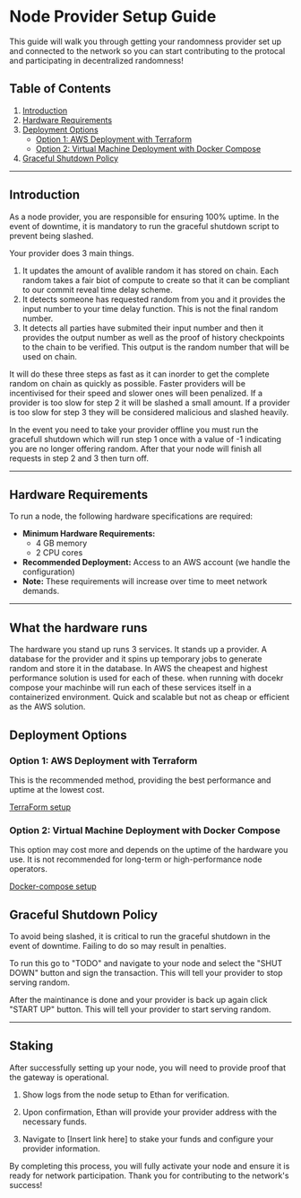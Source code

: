 # Node Provider Setup Guide

This guide will walk you through getting your randomness provider set up and connected to the network so you can start contributing to the protocal and participating in decentralized randomness!

## Table of Contents
1. [Introduction](#introduction)
2. [Hardware Requirements](#hardware-requirements)
3. [Deployment Options](#deployment-options)
   - [Option 1: AWS Deployment with Terraform](#option-1-aws-deployment-with-terraform)
   - [Option 2: Virtual Machine Deployment with Docker Compose](#option-2-virtual-machine-deployment-with-docker-compose)
4. [Graceful Shutdown Policy](#graceful-shutdown-policy)

---

## Introduction
As a node provider, you are responsible for ensuring 100% uptime. In the event of downtime, it is mandatory to run the graceful shutdown script to prevent being slashed.

Your provider does 3 main things.
1. It updates the amount of avalible random it has stored on chain. Each random takes a fair biot of compute to create so that it can be compliant to our commit reveal time delay scheme. 
2. It detects someone has requested random from you and it provides the input number to your time delay function. This is not the final random number.
3. It detects all parties have submited their input number and then it provides the output number as well as the proof of history checkpoints to the chain to be verified. This output is the random number that will be used on chain. 

It will do these three steps as fast as it can inorder to get the complete random on chain as quickly as possible. Faster providers will be incentivised for their speed and slower ones will been penalized. If a provider is too slow for step 2 it will be slashed a small amount. If a provider is too slow for step 3 they will be considered malicious and slashed heavily.

In the event you need to take your provider offline you must run the gracefull shutdown which will run step 1 once with a value of -1 indicating you are no longer offering random. After that your node will finish all requests in step 2 and 3 then turn off.

---

## Hardware Requirements
To run a node, the following hardware specifications are required:

- **Minimum Hardware Requirements:**
  - 4 GB memory
  - 2 CPU cores
- **Recommended Deployment:** Access to an AWS account (we handle the configuration)
- **Note:** These requirements will increase over time to meet network demands.

---


## What the hardware runs
The hardware you stand up runs 3 services. It stands up a provider. A database for the provider and it spins up temporary jobs to generate random and store it in the database.
In AWS the cheapest and highest performance solution is used for each of these. when running with docekr compose your machinbe will run each of these services itself in a containerized environment. Quick and scalable but not as cheap or efficient as the AWS solution.


## Deployment Options

### Option 1: AWS Deployment with Terraform
This is the recommended method, providing the best performance and uptime at the lowest cost.

[TerraForm setup](./terraform/README.md)


### Option 2: Virtual Machine Deployment with Docker Compose
This option may cost more and depends on the uptime of the hardware you use. It is not recommended for long-term or high-performance node operators.

[Docker-compose setup](./docker-compose/README.md)


## Graceful Shutdown Policy
To avoid being slashed, it is critical to run the graceful shutdown in the event of downtime. Failing to do so may result in penalties.

To run this go to "TODO" and navigate to your node and select the "SHUT DOWN" button and sign the transaction. 
This will tell your provider to stop serving random. 

After the maintinance is done and your provider is back up again click "START UP" button. 
This will tell your provider to start serving random. 

---


## Staking

After successfully setting up your node, you will need to provide proof that the gateway is operational.

1. Show logs from the node setup to Ethan for verification.

2. Upon confirmation, Ethan will provide your provider address with the necessary funds.

3. Navigate to [Insert link here] to stake your funds and configure your provider information.

By completing this process, you will fully activate your node and ensure it is ready for network participation.
Thank you for contributing to the network's success!